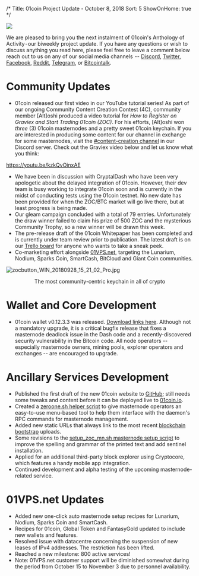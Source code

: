/*
Title: 01coin Project Update - October 8, 2018
Sort: 5
ShowOnHome: true
*/

![](https://cdn.steemitimages.com/DQmYVX2bsRVPTK44neFuGmxDueFVXewR54cPKe9Ppp2z3ti/image.png)

We are pleased to bring you the next instalment of 01coin's Anthology of Activity - our biweekly project update. If you have any questions or wish to discuss anything you read here, please feel free to leave a comment below reach out to us on any of our social media channels  -- [Discord](https://discord.gg/wq5xD6M), [Twitter](https://twitter.com/01CoinTeam), [Facebook](https://www.facebook.com/01CoinTeam), [Reddit](https://www.reddit.com/r/01coin/), [Telegram](https://t.me/ZOCCoinOfficial), or [Bitcointalk](https://bitcointalk.org/index.php?topic=3457534).

# Community Updates

- 01coin released our first video in our YouTube tutorial series! As part of our ongoing Community Content Creation Contest (4C), community member [Alt]oshi produced a video tutorial for *How to Register on Graviex and Start Trading 01coin (ZOC)*. For his efforts, [Alt]oshi won *three* (3) 01coin masternodes and a pretty sweet 01coin keychain. If you are interested in producing some content for our channel in exchange for some masternodes, visit the [#content-creation channel](https://discord.gg/yfFvM59) in our Discord server. Check out the Graviex video below and let us know what you think:

https://youtu.be/kzkQvOinxAE

- We have been in discussion with CryptalDash who have been very apologetic about the delayed integration of 01coin. However, their dev team is busy working to integrate 01coin soon and is currently in the midst of conducting tests using the 01coin testnet. No new date has been provided for when the ZOC/BTC market will go live there, but at least progress is being made.
- Our gleam campaign concluded with a total of 79 entries. Unfortunately the draw winner failed to claim his prize of 500 ZOC and the mysterious Community Trophy, so a new winner will be drawn this week.
- The pre-release draft of the 01coin Whitepaper has been completed and is currently under team review prior to publication. The latest draft is on our [Trello board](https://trello.com/b/oTHwfsge/zero-one-coin-a-team) for anyone who wants to take a sneak peek.
- Co-marketing effort alongside [01VPS.net](https://01VPS.net), targeting the Lunarium, Nodium, Sparks Coin, SmartCash, BitCloud and Giant Coin communities.

![zocbutton_WIN_20180928_15_21_02_Pro.jpg](https://cdn.steemitimages.com/DQmdqdZgX8TeKyBf1JoEnS7HUcoSduPrkpzfMYnrPsu2pUC/zocbutton_WIN_20180928_15_21_02_Pro.jpg)
<p style="text-align: center;">The most community-centric keychain in all of crypto</p>

# Wallet and Core Development

- 01coin wallet v0.12.3.3 was released. [Download links here](https://github.com/zocteam/zeroonecoin/releases/tag/v0.12.3.3). Although not a mandatory upgrade, it is a critical bugfix release that fixes a masternode deadlock issue in the Dash code and a recently-discovered security vulnerability in the Bitcoin code. All node operators -- especially masternode owners, mining pools, explorer operators and exchanges -- are encouraged to upgrade.

# Ancillary Services Development

- Published the first draft of the new 01coin website to [GitHub](https://github.com/zocteam/website); still needs some tweaks and content before it can be deployed live to [01coin.io](https://01coin.io).
- Created a [zeroone.sh helper script](https://raw.githubusercontent.com/zocteam/zoc-tools/master/zeroone.sh) to give masternode operators an easy-to-use menu-based tool to help them interface with the daemon's RPC commands for masternode management. 
- Added new static URLs that always link to the most recent [blockchain bootstrap](https://github.com/zocteam/zoc-bootstrap) uploads.
- Some revisions to the [setup_zoc_mn.sh masternode setup script](https://raw.githubusercontent.com/zocteam/zoc-tools/master/setup_zoc_mn.sh) to improve the spelling and grammar of the printed text and add sentinel installation.
- Applied for an additional third-party block explorer using Cryptocore, which features a handy mobile app integration.
- Continued development and alpha testing of the upcoming masternode-related service.

# 01VPS.net Updates

- Added new one-click auto masternode setup recipes for Lunarium, Nodium, Sparks Coin and SmartCash.
- Recipes for 01coin, Global Token and FantasyGold updated to include new wallets and features.
- Resolved issue with datacentre concerning the suspension of new leases of IPv4 addresses. The restriction has been lifted.
- Reached a new milestone: 800 active services!
- Note: 01VPS.net customer support will be diminished somewhat during the period from October 15 to November 3 due to personnel availability.
